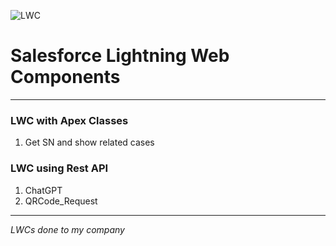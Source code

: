  ![LWC](https://github.com/user-attachments/assets/ef8cf11d-fd16-4ec9-8da9-3d06d246a5ad)
# Salesforce Lightning Web Components
---
### LWC with Apex Classes
1. Get SN and show related cases

### LWC using Rest API
1. ChatGPT
2. QRCode_Request

---


_LWCs done to my company_
